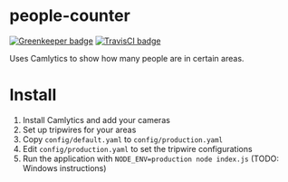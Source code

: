 # people-counter

[![Greenkeeper badge](https://badges.greenkeeper.io/turt2live/people-counter.svg)](https://greenkeeper.io/)
[![TravisCI badge](https://travis-ci.org/turt2live/people-counter.svg?branch=master)](https://travis-ci.org/turt2live/people-counter)

Uses Camlytics to show how many people are in certain areas.

# Install

1. Install Camlytics and add your cameras
2. Set up tripwires for your areas
3. Copy `config/default.yaml` to `config/production.yaml`
4. Edit `config/production.yaml` to set the tripwire configurations
5. Run the application with `NODE_ENV=production node index.js` (TODO: Windows instructions)
